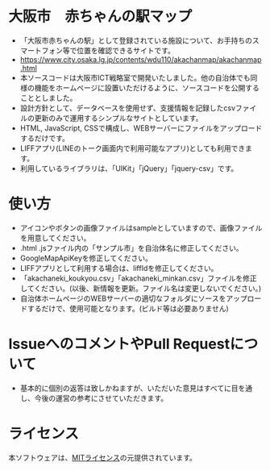 # 大阪市　赤ちゃんの駅マップ

- 「大阪市赤ちゃんの駅」として登録されている施設について、お手持ちのスマートフォン等で位置を確認できるサイトです。
- https://www.city.osaka.lg.jp/contents/wdu110/akachanmap/akachanmap.html
- 本ソースコードは大阪市ICT戦略室で開発いたしました。他の自治体でも同様の機能をホームページに設置いただけるように、ソースコードを公開することとしました。
- 設計方針として、データベースを使用せず、支援情報を記録したcsvファイルの更新のみで運用するシンプルなサイトとしています。
- HTML, JavaScript, CSSで構成し、WEBサーバーにファイルをアップロードするだけです。
- LIFFアプリ(LINEのトーク画面内で利用可能なアプリ)としても利用できます。
- 利用しているライブラリは、「UIKit」「jQuery」「jquery-csv」です。

# 使い方
- アイコンやボタンの画像ファイルはsampleとしていますので、画像ファイルを用意してください。
- .html .jsファイル内の「サンプル市」を自治体名に修正してください。
- GoogleMapApiKeyを修正してください。
- LIFFアプリとして利用する場合は、liffIdを修正してください。
- 「akachaneki_koukyou.csv」「akachaneki_minkan.csv」ファイルを修正してください。(以後、新情報を更新。ファイル名は変更しないでください。)
- 自治体ホームページのWEBサーバーの適切なフォルダにソースをアップロードするだけで、使用可能となります。(ビルド等は必要ありません)

# IssueへのコメントやPull Requestについて
- 基本的に個別の返答は致しかねますが、いただいた意見はすべてに目を通し、今後の運営の参考にさせていただきます。

# ライセンス
本ソフトウェアは、[MITライセンス](/LICENCE.txt)の元提供されています。
